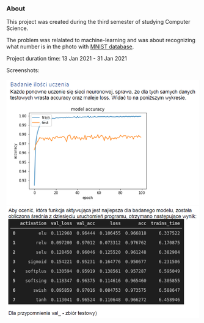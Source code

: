 ### About

This project was created during the third semester of studying Computer Science.

The problem was relalated to machine-learning and was about recognizing what number is in the photo with <a href="https://en.wikipedia.org/wiki/MNIST_database">MNIST database</a>.

Project duration time: 13 Jan 2021 - 31 Jan 2021

Screenshots: <br> <br>
<img src="https://github.com/wysockif/numbers-classification/blob/master/docs/screenshots/model%20accuracy%20and%20epochs.PNG" alt="drawing" width="600px"/>
<img src="https://github.com/wysockif/numbers-classification/blob/master/docs/screenshots/activation.PNG" alt="drawing" width="600px"/>
